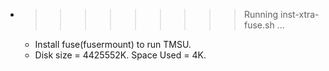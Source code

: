 * >>>>>>>>> Running inst-xtra-fuse.sh ...
  * Install fuse(fusermount) to run TMSU.
  * Disk size = 4425552K. Space Used = 4K.
